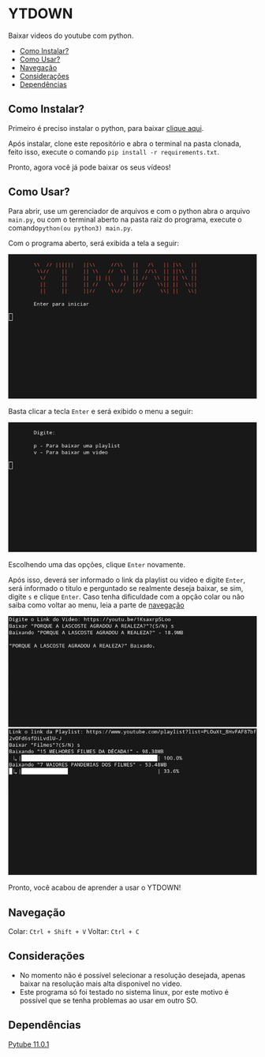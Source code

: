 # YTDOWN <a name=adsd></a>

Baixar videos do youtube com python.

- [Como Instalar?](#como-instalar)
- [Como Usar?](#como-usar)
- [Navegação](#navegação)
- [Considerações](#considerações)
- [Dependências](#dependências)


## Como Instalar?

Primeiro é preciso instalar o python, para baixar [clique aqui](https://www.python.org/).

Após instalar, clone este repositório e abra o terminal na pasta clonada, feito isso, execute o comando `pip install -r requirements.txt`. 

Pronto, agora você já pode baixar os seus vídeos!

## Como Usar?

Para abrir, use um gerenciador de arquivos e com o python abra o arquivo `main.py`, ou com o terminal aberto na pasta raiz do programa, execute o comando`python(ou python3) main.py`.

Com o programa aberto, será exibida a tela a seguir:

![Tela inicial](/docs/tela-inicial.png)

Basta clicar a tecla `Enter` e será exibido o menu a seguir:

![Menu](/docs/tela-menu.png)

Escolhendo uma das opções, clique `Enter` novamente.

Após isso, deverá ser informado o link da playlist ou video e digite `Enter`, será informado o titulo e perguntado se realmente deseja baixar, se sim, digite `s` e clique `Enter`. Caso tenha dificuldade com a opção colar ou não saiba como voltar ao menu, leia a parte de [navegação](#navegação)

![Download Video](/docs/down-video.jpg)
![Download Playlist](/docs/down-playlist.jpg)

Pronto, você acabou de aprender a usar o YTDOWN!

## Navegação

Colar: `Ctrl + Shift + V`
Voltar: `Ctrl + C`

## Considerações
- No momento não é possível selecionar a resolução desejada, apenas baixar na resolução mais alta disponivel no video.
- Este programa só foi testado no sistema linux, por este motivo é possível que se tenha problemas ao usar em outro SO.

## Dependências

[Pytube 11.0.1](https://pytube.io/en/latest/)

